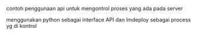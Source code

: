contoh penggunaan api untuk mengontrol proses yang ada pada server

menggunakan python sebagai interface API dan lmdeploy sebagai process yg di kontrol
